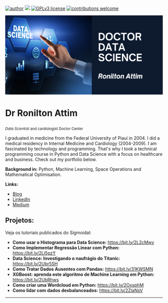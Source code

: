 [![author](https://img.shields.io/badge/author-carlosfab-red.svg)](https://www.linkedin.com) [![](https://img.shields.io/badge/python-3.7+-blue.svg)](https://www.python.org/downloads/release/python-365/) [![GPLv3 license](https://img.shields.io/badge/License-GPLv3-blue.svg)](http://perso.crans.org/besson/LICENSE.html) [![contributions welcome](https://img.shields.io/badge/contributions-welcome-brightgreen.svg?style=flat)](https://github.com/carlosfab/data_science/issues)

<p align="center">
  <img src="banner_ronilton_attim.png" >
</p>

# Dr Ronilton Attim
<sub>*Data Scientist* and cardiologist Doctor Center</sub>

I graduated in medicine from the Federal University of Piauí in 2004. 
I did a medical residency in Internal Medicine and Cardiology (2004-2009). 
I am fascinated by technology and programming. That's why I took a technical programming course in Python and Data Science with a focus on healthcare and business. Check out my portfolio below.

**Background in:** Python, Machine Learning, Space Operations and Mathematical Optimisation.

**Links:**
* [Blog]()
* [LinkedIn](https://www.linkedin.com/in/ronilton-gomes-07a28b103/)
* [Medium](https://www.medium.com)


## Projetos:
Veja os tutoriais publicados do Sigmoidal:

* **Como usar o Histograma para Data Science:** https://bit.ly/2L2cMwy
* **Como Implementar Regressão Linear com Python:** https://bit.ly/2Li5pzY
* **Data Science: Investigando o naufrágio do Titanic:** https://bit.ly/2Ubr5SH
* **Como Tratar Dados Ausentes com Pandas:** https://bit.ly/31KWSMN
* **XGBoost: aprenda este algoritmo de Machine Learning em Python:** https://bit.ly/2UbRhws
* **Como criar uma Wordcloud em Python:** https://bit.ly/2OxsphM
* **Como lidar com dados desbalanceados:** https://bit.ly/2ZlaNsV

---




